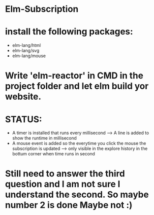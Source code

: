 # Elm-Subscription

# install the following packages:
- elm-lang/html
- elm-lang/svg
- elm-lang/mouse


# Write 'elm-reactor' in CMD in the project folder and let elm build yor website. 


# STATUS:
- A timer is installed that runs every millisecond
	--> A line is added to show the runtime in millisecond
- A mouse event is added so the everytime you click the mouse the subscription is updated
	--> only visible in the explore history in the bottum corner when time runs in second


# Still need to answer the third question and I am not sure I understand the second. So maybe number 2 is done Maybe not :)
